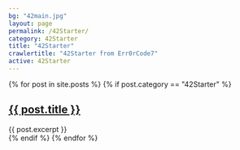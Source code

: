```yaml
---
bg: "42main.jpg"
layout: page
permalink: /42Starter/
category: 42Starter
title: "42Starter"
crawlertitle: "42Starter from Err0rCode7"
active: 42Starter
---
```

{% for post in site.posts %}
  {% if post.category == "42Starter" %}
  <article class="index-page">
    <h2><a href="{{ post.url | relative_url }}">{{ post.title }}</a></h2>
    {{ post.excerpt }}
  </article>
  {% endif %}
{% endfor %}
